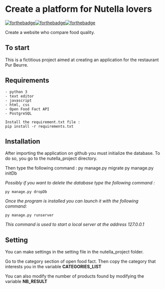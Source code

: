 # Create a platform for Nutella lovers

[![forthebadge](https://forthebadge.com/images/badges/built-with-love.svg)](https://forthebadge.com)[![forthebadge](https://forthebadge.com/images/badges/made-with-python.svg)](https://forthebadge.com)[![forthebadge](https://forthebadge.com/images/badges/powered-by-coffee.svg)](https://forthebadge.com)

Create a website who compare food quality.

## To start

This is a fictitious project aimed at creating an application for the restaurant Pur Beurre.

## Requirements 

	- python 3
	- text editor
	- javascript
	- html, css
	- Open Food Fact API
	- PostgreSQL

	Install the requirement.txt file :
	pip install -r requirements.txt


## Installation


After importing the application on github you must initialize the database.
To do so, you go to the nutella_project directory. 

Then type the following command : 
	py manage.py migrate
	py manage.py initDb

 *Possibly if you want to delete the database type the following command :*

	py manage.py dropDb

 *Once the program is installed you can launch it with the following command:*

	py manage.py runserver

 *This command is used to start a local server at the address 127.0.0.1*

## Setting

You can make settings in the setting file in the nutella_project folder.

Go to the category section of open food fact. Then copy the category that interests you in the variable **CATEGORIES_LIST**

You can also modify the number of products found by modifying the variable **NB_RESULT**
